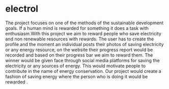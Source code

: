 # electrol
The project focuses on one of the methods of  the sustainable development goals.
If a human mind is rewarded for something it does a task with enthusiasm.With this project we aim to reward people who save electricity and non renewable resources with rewards.
The user has to create the profile and the moment an individual posts their photos of saving electricity or any energy resource, on the website their progress report would be recorded and based on their progress bar we aim to reward them.
The winner would be given face through social media platforms for saving the electricity or any sources of energy.
This would motivate people to contribute in the name of energy conservation.
Our project would  create a fashion of saving energy where the person who is doing it would be rewarded .
